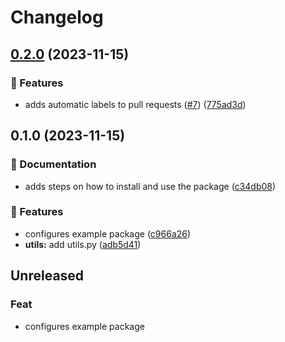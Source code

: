 # Changelog

## [0.2.0](https://github.com/apoclyps/python-package-publish/compare/0.1.0...0.2.0) (2023-11-15)


### 🚀 Features

* adds automatic labels to pull requests ([#7](https://github.com/apoclyps/python-package-publish/issues/7)) ([775ad3d](https://github.com/apoclyps/python-package-publish/commit/775ad3d91f0ccd4f1a0fa711c5d51a913b2da3ae))

## 0.1.0 (2023-11-15)


### 📝 Documentation

* adds steps on how to install and use the package ([c34db08](https://github.com/apoclyps/python-package-publish/commit/c34db0885b05c14e5c3564063a5f057e5ec3703a))


### 🚀 Features

* configures example package ([c966a26](https://github.com/apoclyps/python-package-publish/commit/c966a264160e3dc388b1f56e772e7a0f1b8c7e8d))
* **utils:** add utils.py ([adb5d41](https://github.com/apoclyps/python-package-publish/commit/adb5d418ebfae1a42b56fccd7f25f6ba59544ad0))

## Unreleased

### Feat

- configures example package
